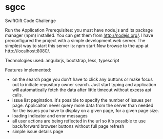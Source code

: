 # sgcc
SwiftGift Code Challenge

Run the Application
Prerequisites: you must have node.js and its package manager (npm) installed. You can get them from http://nodejs.org/.
I have preconfigured the project with a simple development web server. The simplest way to start this server is:
npm start
Now browse to the app at http://localhost:8080/.


Technologies used:
angularjs, bootstrap, less, typescript


Features implemented:
  - on the search page you don't have to click any buttons or make focus out to initiate repository owner search.
  Just start typing and application will automatically fetch the data after little timeout without excess api calls.
  - issue list pagination. it's possible to specify the number of issues per page. Applicaiton never query more data
  from the server than needed for the issues you have to display on a given page, for a given page size.
  - loading indicator and error messages
  - all user actions are being reflected in the url so it's possible to use back/forward browser buttons without full
   page refresh
  - simple issue details page